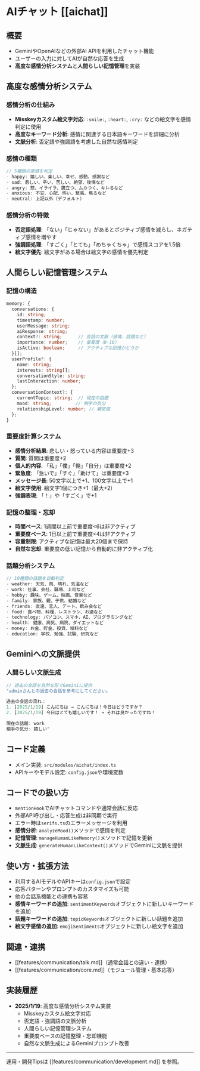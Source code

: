 # AIチャット [[aichat]]

## 概要
- GeminiやOpenAIなどの外部AI APIを利用したチャット機能
- ユーザーの入力に対してAIが自然な応答を生成
- **高度な感情分析システム**と**人間らしい記憶管理**を実装

## 高度な感情分析システム

### 感情分析の仕組み
- **Misskeyカスタム絵文字対応**: `:smile:`, `:heart:`, `:cry:` などの絵文字を感情判定に使用
- **高度なキーワード分析**: 感情に関連する日本語キーワードを詳細に分析
- **文脈分析**: 否定語や強調語を考慮した自然な感情判定

### 感情の種類
```typescript
// 5種類の感情を判定
- happy: 嬉しい、楽しい、幸せ、感動、感謝など
- sad: 悲しい、辛い、苦しい、絶望、後悔など  
- angry: 怒、イライラ、腹立つ、ムカつく、キレるなど
- anxious: 不安、心配、怖い、緊張、焦るなど
- neutral: 上記以外（デフォルト）
```

### 感情分析の特徴
- **否定語処理**: 「ない」「じゃない」があるとポジティブ感情を減らし、ネガティブ感情を増やす
- **強調語処理**: 「すごく」「とても」「めちゃくちゃ」で感情スコアを1.5倍
- **絵文字優先**: 絵文字がある場合は絵文字の感情を優先判定

## 人間らしい記憶管理システム

### 記憶の構造
```typescript
memory: {
  conversations: {
    id: string;
    timestamp: number;
    userMessage: string;
    aiResponse: string;
    context?: string;      // 会話の文脈（感情、話題など）
    importance: number;    // 重要度（0-10）
    isActive: boolean;     // アクティブな記憶かどうか
  }[];
  userProfile?: {
    name: string;
    interests: string[];
    conversationStyle: string;
    lastInteraction: number;
  };
  conversationContext?: {
    currentTopic: string;  // 現在の話題
    mood: string;         // 相手の気分
    relationshipLevel: number; // 親密度
  };
}
```

### 重要度計算システム
- **感情分析結果**: 悲しい・怒っている内容は重要度+3
- **質問**: 質問は重要度+2
- **個人的内容**: 「私」「僕」「俺」「自分」は重要度+2
- **緊急度**: 「急いで」「すぐ」「助けて」は重要度+3
- **メッセージ長**: 50文字以上で+1、100文字以上で+1
- **絵文字使用**: 絵文字1個につき+1（最大+2）
- **強調表現**: 「！」や「すごく」で+1

### 記憶の整理・忘却
- **時間ベース**: 1週間以上前で重要度<6は非アクティブ
- **重要度ベース**: 1日以上前で重要度<4は非アクティブ
- **容量制限**: アクティブな記憶は最大20個まで保持
- **自然な忘却**: 重要度の低い記憶から自動的に非アクティブ化

### 話題分析システム
```typescript
// 10種類の話題を自動判定
- weather: 天気、雨、晴れ、気温など
- work: 仕事、会社、職場、上司など
- hobby: 趣味、ゲーム、映画、音楽など
- family: 家族、親、子供、結婚など
- friends: 友達、恋人、デート、飲み会など
- food: 食べ物、料理、レストラン、お酒など
- technology: パソコン、スマホ、AI、プログラミングなど
- health: 健康、病気、病院、ダイエットなど
- money: お金、貯金、投資、給料など
- education: 学校、勉強、試験、研究など
```

## Geminiへの文脈提供

### 人間らしい文脈生成
```typescript
// 過去の会話を自然な形でGeminiに提供
"adminさんとの過去の会話を参考にしてください。

過去の会話の流れ：
1. [2025/1/19] こんにちは → こんにちは！今日はどうですか？
2. [2025/1/19] 今日はとても嬉しいです！ → それは良かったですね！

現在の話題: work
相手の気分: 嬉しい"
```

## コード定義
- メイン実装: `src/modules/aichat/index.ts`
- APIキーやモデル設定: `config.json`や環境変数

## コードでの扱い方
- `mentionHook`でAIチャットコマンドや通常会話に反応
- 外部API呼び出し・応答生成は非同期で実行
- エラー時は`serifs.ts`のエラーメッセージを利用
- **感情分析**: `analyzeMood()`メソッドで感情を判定
- **記憶管理**: `manageHumanLikeMemory()`メソッドで記憶を更新
- **文脈生成**: `generateHumanLikeContext()`メソッドでGeminiに文脈を提供

## 使い方・拡張方法
- 利用するAIモデルやAPIキーは`config.json`で設定
- 応答パターンやプロンプトのカスタマイズも可能
- 他の会話系機能との連携も容易
- **感情キーワードの追加**: `sentimentKeywords`オブジェクトに新しいキーワードを追加
- **話題キーワードの追加**: `topicKeywords`オブジェクトに新しい話題を追加
- **絵文字感情の追加**: `emojiSentiments`オブジェクトに新しい絵文字を追加

## 関連・連携
- [[features/communication/talk.md]]（通常会話との違い・連携）
- [[features/communication/core.md]]（モジュール管理・基本応答）

## 実装履歴
- **2025/1/19**: 高度な感情分析システム実装
  - Misskeyカスタム絵文字対応
  - 否定語・強調語の文脈分析
  - 人間らしい記憶管理システム
  - 重要度ベースの記憶整理・忘却機能
  - 自然な文脈生成によるGeminiプロンプト改善

---

運用・開発Tipsは [[features/communication/development.md]] を参照。 
